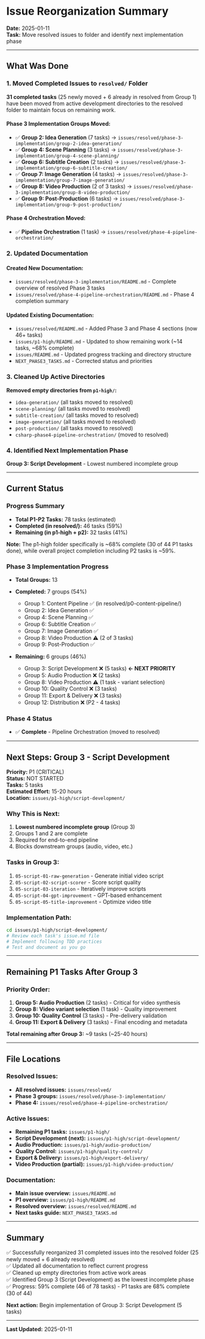 # Issue Reorganization Summary

**Date:** 2025-01-11  
**Task:** Move resolved issues to folder and identify next implementation phase

---

## What Was Done

### 1. Moved Completed Issues to `resolved/` Folder

**31 completed tasks** (25 newly moved + 6 already in resolved from Group 1) have been moved from active development directories to the resolved folder to maintain focus on remaining work.

#### Phase 3 Implementation Groups Moved:
- ✅ **Group 2: Idea Generation** (7 tasks) → `issues/resolved/phase-3-implementation/group-2-idea-generation/`
- ✅ **Group 4: Scene Planning** (3 tasks) → `issues/resolved/phase-3-implementation/group-4-scene-planning/`
- ✅ **Group 6: Subtitle Creation** (2 tasks) → `issues/resolved/phase-3-implementation/group-6-subtitle-creation/`
- ✅ **Group 7: Image Generation** (4 tasks) → `issues/resolved/phase-3-implementation/group-7-image-generation/`
- ✅ **Group 8: Video Production** (2 of 3 tasks) → `issues/resolved/phase-3-implementation/group-8-video-production/`
- ✅ **Group 9: Post-Production** (6 tasks) → `issues/resolved/phase-3-implementation/group-9-post-production/`

#### Phase 4 Orchestration Moved:
- ✅ **Pipeline Orchestration** (1 task) → `issues/resolved/phase-4-pipeline-orchestration/`

### 2. Updated Documentation

#### Created New Documentation:
- `issues/resolved/phase-3-implementation/README.md` - Complete overview of resolved Phase 3 tasks
- `issues/resolved/phase-4-pipeline-orchestration/README.md` - Phase 4 completion summary

#### Updated Existing Documentation:
- `issues/resolved/README.md` - Added Phase 3 and Phase 4 sections (now 46+ tasks)
- `issues/p1-high/README.md` - Updated to show remaining work (~14 tasks, ~68% complete)
- `issues/README.md` - Updated progress tracking and directory structure
- `NEXT_PHASE3_TASKS.md` - Corrected status and priorities

### 3. Cleaned Up Active Directories

**Removed empty directories from `p1-high/`:**
- `idea-generation/` (all tasks moved to resolved)
- `scene-planning/` (all tasks moved to resolved)
- `subtitle-creation/` (all tasks moved to resolved)
- `image-generation/` (all tasks moved to resolved)
- `post-production/` (all tasks moved to resolved)
- `csharp-phase4-pipeline-orchestration/` (moved to resolved)

### 4. Identified Next Implementation Phase

**Group 3: Script Development** - Lowest numbered incomplete group

---

## Current Status

### Progress Summary
- **Total P1-P2 Tasks:** 78 tasks (estimated)
- **Completed (in resolved/):** 46 tasks (59%)
- **Remaining (in p1-high + p2):** 32 tasks (41%)

**Note:** The p1-high folder specifically is ~68% complete (30 of 44 P1 tasks done), while overall project completion including P2 tasks is ~59%.

### Phase 3 Implementation Progress
- **Total Groups:** 13
- **Completed:** 7 groups (54%)
  - Group 1: Content Pipeline ✅ (in resolved/p0-content-pipeline/)
  - Group 2: Idea Generation ✅
  - Group 4: Scene Planning ✅
  - Group 6: Subtitle Creation ✅
  - Group 7: Image Generation ✅
  - Group 8: Video Production ⚠️ (2 of 3 tasks)
  - Group 9: Post-Production ✅

- **Remaining:** 6 groups (46%)
  - Group 3: Script Development ❌ (5 tasks) **← NEXT PRIORITY**
  - Group 5: Audio Production ❌ (2 tasks)
  - Group 8: Video Production ⚠️ (1 task - variant selection)
  - Group 10: Quality Control ❌ (3 tasks)
  - Group 11: Export & Delivery ❌ (3 tasks)
  - Group 12: Distribution ❌ (P2 - 4 tasks)

### Phase 4 Status
- ✅ **Complete** - Pipeline Orchestration (moved to resolved)

---

## Next Steps: Group 3 - Script Development

**Priority:** P1 (CRITICAL)  
**Status:** NOT STARTED  
**Tasks:** 5 tasks  
**Estimated Effort:** 15-20 hours  
**Location:** `issues/p1-high/script-development/`

### Why This is Next:
1. **Lowest numbered incomplete group** (Group 3)
2. Groups 1 and 2 are complete
3. Required for end-to-end pipeline
4. Blocks downstream groups (audio, video, etc.)

### Tasks in Group 3:
1. `05-script-01-raw-generation` - Generate initial video script
2. `05-script-02-script-scorer` - Score script quality
3. `05-script-03-iteration` - Iteratively improve scripts
4. `05-script-04-gpt-improvement` - GPT-based enhancement
5. `05-script-05-title-improvement` - Optimize video title

### Implementation Path:
```bash
cd issues/p1-high/script-development/
# Review each task's issue.md file
# Implement following TDD practices
# Test and document as you go
```

---

## Remaining P1 Tasks After Group 3

### Priority Order:
1. **Group 5: Audio Production** (2 tasks) - Critical for video synthesis
2. **Group 8: Video variant selection** (1 task) - Quality improvement
3. **Group 10: Quality Control** (3 tasks) - Pre-delivery validation
4. **Group 11: Export & Delivery** (3 tasks) - Final encoding and metadata

**Total remaining after Group 3:** ~9 tasks (~25-40 hours)

---

## File Locations

### Resolved Issues:
- **All resolved issues:** `issues/resolved/`
- **Phase 3 groups:** `issues/resolved/phase-3-implementation/`
- **Phase 4:** `issues/resolved/phase-4-pipeline-orchestration/`

### Active Issues:
- **Remaining P1 tasks:** `issues/p1-high/`
- **Script Development (next):** `issues/p1-high/script-development/`
- **Audio Production:** `issues/p1-high/audio-production/`
- **Quality Control:** `issues/p1-high/quality-control/`
- **Export & Delivery:** `issues/p1-high/export-delivery/`
- **Video Production (partial):** `issues/p1-high/video-production/`

### Documentation:
- **Main issue overview:** `issues/README.md`
- **P1 overview:** `issues/p1-high/README.md`
- **Resolved overview:** `issues/resolved/README.md`
- **Next tasks guide:** `NEXT_PHASE3_TASKS.md`

---

## Summary

✅ Successfully reorganized 31 completed issues into the resolved folder (25 newly moved + 6 already resolved)  
✅ Updated all documentation to reflect current progress  
✅ Cleaned up empty directories from active work areas  
✅ Identified Group 3 (Script Development) as the lowest incomplete phase  
✅ Progress: 59% complete (46 of 78 tasks) - P1 tasks are 68% complete (30 of 44)  

**Next action:** Begin implementation of Group 3: Script Development (5 tasks)

---

**Last Updated:** 2025-01-11
